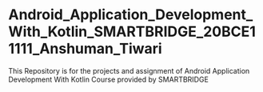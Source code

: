 # Android_Application_Development_With_Kotlin_SMARTBRIDGE_20BCE11111_Anshuman_Tiwari
This Repository is for the projects and assignment of Android Application Development With Kotlin Course provided by SMARTBRIDGE
